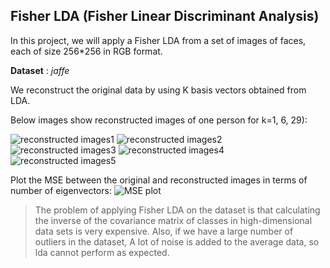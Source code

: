## Fisher LDA (Fisher Linear Discriminant Analysis)

In this project, we will apply a Fisher LDA from a set of images of faces, each of size 256*256 in RGB format.

**Dataset** : *jaffe*

We reconstruct the original data by using K basis vectors obtained from LDA.

Below images show reconstructed images of one person for k=1, 6, 29):

![reconstructed images1](https://github.com/Ghafarian-code/Fisher-LDA/blob/master/images/Figure_1.png)
![reconstructed images2](https://github.com/Ghafarian-code/Fisher-LDA/blob/master/images/Figure_2.png)
![reconstructed images3](https://github.com/Ghafarian-code/Fisher-LDA/blob/master/images/Figure_3.png)
![reconstructed images4](https://github.com/Ghafarian-code/Fisher-LDA/blob/master/images/Figure_4.png)
![reconstructed images5](https://github.com/Ghafarian-code/Fisher-LDA/blob/master/images/Figure_5.png)

Plot the MSE between the original and reconstructed images in terms of number of eigenvectors:
![MSE plot](https://github.com/Ghafarian-code/Fisher-LDA/blob/master/images/Figure_6.png)

> The problem of applying Fisher LDA on the dataset is that calculating the inverse of the covariance matrix of classes in high-dimensional data sets is very expensive. 
Also, if we have a large number of outliers in the dataset, A lot of noise is added to the average data, so lda cannot perform as expected.
